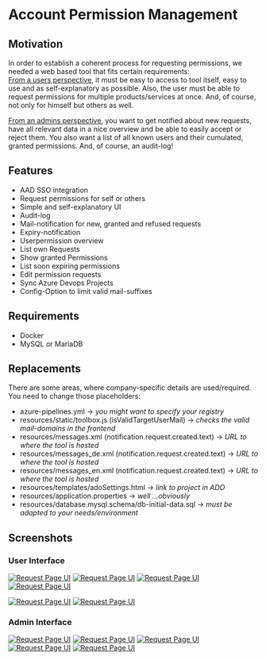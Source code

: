 # Account Permission Management

## Motivation
In order to establish a coherent process for requesting permissions, we needed a web based tool that fits certain requirements:<br/>
<ins>From a users perspective</ins>, it must be easy to access to tool itself, easy to use and as self-explanatory as possible. 
Also, the user must be able to request permissions for multiple products/services at once.
And, of course, not only for himself but others as well.

<ins>From an admins perspective</ins>, you want to get notified about new requests, have all relevant data in a nice overview and be able to easily accept or reject them.
You also want a list of all known users and their cumulated, granted permissions. And, of course, an audit-log!


## Features

* AAD SSO integration
* Request permissions for self or others
* Simple and self-explanatory UI
* Audit-log
* Mail-notification for new, granted and refused requests
* Expiry-notification
* Userpermission overview
* List own Requests
* Show granted Permissions
* List soon expiring permissions
* Edit permission requests
* Sync Azure Devops Projects
* Config-Option to limit valid mail-suffixes

## Requirements
* Docker
* MySQL or MariaDB

## Replacements
There are some areas, where company-specific details are used/required.<br/>
You need to change those placeholders:
* azure-pipelines.yml -> _you might want to specify your registry_
* resources/static/toolbox.js (isValidTargetUserMail) -> _checks the valid mail-domains in the frontend_
* resources/messages.xml (notification.request.created.text) -> _URL to where the tool is hosted_
* resources/messages_de.xml (notification.request.created.text) -> _URL to where the tool is hosted_
* resources/messages_en.xml (notification.request.created.text) -> _URL to where the tool is hosted_
* resources/templates/adoSettings.html -> _link to project in ADO_
* resources/application.properties -> _well ...obviously_
* resources/database.mysql.schema/db-initial-data.sql -> _must be adapted to your needs/environment_


## Screenshots

### User Interface
[![Request Page UI](screenshots/request-page_1.thumb.png "Request Page UI")](screenshots/request-page_1.png)
[![Request Page UI](screenshots/request-page_2.thumb.png "Request Page UI")](screenshots/request-page_2.png)
[![Request Page UI](screenshots/request-page_3.thumb.png "Request Page UI")](screenshots/request-page_3.png)
[![Request Page UI](screenshots/request-page_4.thumb.png "Request Page UI")](screenshots/request-page_4.png)

[![Request Page UI](screenshots/my-requests-page_1.thumb.png "Request Page UI")](screenshots/my-requests-page_1.png)
[![Request Page UI](screenshots/request-page_usermenu_1.thumb.png "Request Page UI")](screenshots/request-page_usermenu_1.png)

### Admin Interface
[![Request Page UI](screenshots/admin-page_1.thumb.png "Request Page UI")](screenshots/admin-page_1.png)
[![Request Page UI](screenshots/admin-user-permissions_1.thumb.png "Request Page UI")](screenshots/admin-user-permissions_1.png)
[![Request Page UI](screenshots/admin-audit-log_1.thumb.png "Request Page UI")](screenshots/admin-audit-log_1.png)
[![Request Page UI](screenshots/admin-ado-sync_1.thumb.png "Request Page UI")](screenshots/admin-ado-sync_1.png)
[![Request Page UI](screenshots/admin-menu_1.thumb.png "Request Page UI")](screenshots/admin-menu_1.png)
